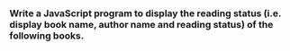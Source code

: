 ### Write a JavaScript program to display the reading status (i.e. display book name, author name and reading status) of the following books.